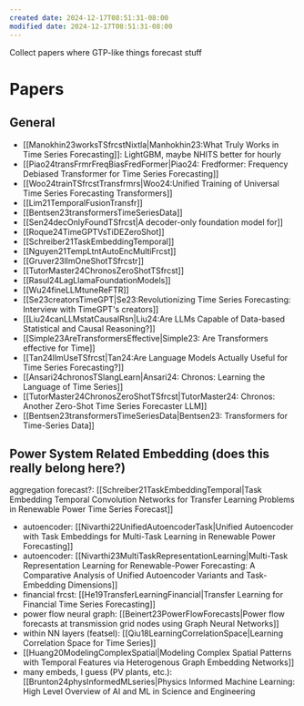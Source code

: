 ```yaml
---
created date: 2024-12-17T08:51:31-08:00
modified date: 2024-12-17T08:51:31-08:00
---
```

Collect papers where GTP-like things forecast stuff

# Papers
## General
- [[Manokhin23worksTSfrcstNixtla|Manhokhin23:What Truly Works in Time Series Forecasting]]: LightGBM, maybe NHITS better for hourly
- [[Piao24transFrmrFreqBiasFredFormer|Piao24: Fredformer: Frequency Debiased Transformer for Time Series Forecasting]]
- [[Woo24trainTSfrcstTransfrmrs|Woo24:Unified Training of Universal Time Series Forecasting Transformers]]
- [[Lim21TemporalFusionTransfr]]
- [[Bentsen23transformersTimeSeriesData]]
- [[Sen24decOnlyFoundTSfrcst|A decoder-only foundation model for]]
- [[Roque24TimeGPTVsTiDEZeroShot]]
- [[Schreiber21TaskEmbeddingTemporal]]
- [[Nguyen21TempLtntAutoEncMultiFrcst]]
- [[Gruver23llmOneShotTSfrcstr]]
- [[TutorMaster24ChronosZeroShotTSfrcst]]
- [[Rasul24LagLlamaFoundationModels]]
- [[Wu24fineLLMtuneReFTR]]
- [[Se23creatorsTimeGPT|Se23:Revolutionizing Time Series Forecasting: Interview with TimeGPT's creators]]
- [[Liu24canLLMstatCausalRsn|Liu24:Are LLMs Capable of Data-based Statistical and Causal Reasoning?]]
- [[Simple23AreTransformersEffective|Simple23: Are Transformers effective for Time]]
- [[Tan24llmUseTSfrcst|Tan24:Are Language Models Actually Useful for Time Series Forecasting?]]
- [[Ansari24chronosTSlangLearn|Ansari24: Chronos: Learning the Language of Time Series]]
- [[TutorMaster24ChronosZeroShotTSfrcst|TutorMaster24: Chronos: Another Zero-Shot Time Series Forecaster LLM]]
- [[Bentsen23transformersTimeSeriesData|Bentsen23: Transformers for Time-Series Data]]
## Power System Related Embedding (does this really belong here?)
aggregation forecast?: [[Schreiber21TaskEmbeddingTemporal|Task Embedding Temporal Convolution Networks for Transfer Learning Problems in Renewable Power Time Series Forecast]]
- autoencoder: [[Nivarthi22UnifiedAutoencoderTask|Unified Autoencoder with Task Embeddings for Multi-Task Learning in Renewable Power Forecasting]]
- autoencoder: [[Nivarthi23MultiTaskRepresentationLearning|Multi-Task Representation Learning for Renewable-Power Forecasting: A Comparative Analysis of Unified Autoencoder Variants and Task-Embedding Dimensions]]
- financial frcst: [[He19TransferLearningFinancial|Transfer Learning for Financial Time Series Forecasting]]
- power flow neural graph: [[Beinert23PowerFlowForecasts|Power flow forecasts at transmission grid nodes using Graph Neural Networks]]
- within NN layers (featsel): [[Qiu18LearningCorrelationSpace|Learning Correlation Space for Time Series]]
- [[Huang20ModelingComplexSpatial|Modeling Complex Spatial Patterns with Temporal Features via Heterogenous Graph Embedding Networks]]
- many embeds, I guess (PV plants, etc.): [[Brunton24physInformedMLseries|Physics Informed Machine Learning: High Level Overview of AI and ML in Science and Engineering